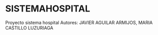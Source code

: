 # SISTEMAHOSPITAL
Proyecto sistema hospital Autores:  JAVIER AGUILAR ARMIJOS, MARIA CASTILLO LUZURIAGA
